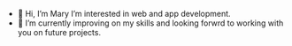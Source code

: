 - 👋 Hi, I’m Mary
 I’m interested in web and app development.
- 🌱 I’m currently improving on my skills and looking forwrd to working with you on future projects.
